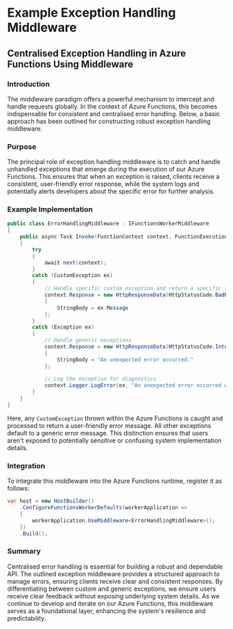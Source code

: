 # Example Exception Handling Middleware

## Centralised Exception Handling in Azure Functions Using Middleware

### Introduction

The middleware paradigm offers a powerful mechanism to intercept and handle requests globally. In the context of Azure Functions, this becomes indispensable for consistent and centralised error handling. Below, a basic approach has been outlined for constructing robust exception handling middleware.

### Purpose

The principal role of exception handling middleware is to catch and handle unhandled exceptions that emerge during the execution of our Azure Functions. This ensures that when an exception is raised, clients receive a consistent, user-friendly error response, while the system logs and potentially alerts developers about the specific error for further analysis.

### Example Implementation

```csharp
public class ErrorHandlingMiddleware : IFunctionsWorkerMiddleware
{
    public async Task Invoke(FunctionContext context, FunctionExecutionDelegate next)
    {
        try
        {
            await next(context);
        }
        catch (CustomException ex)
        {
            // Handle specific custom exception and return a specific status code or message
            context.Response = new HttpResponseData(HttpStatusCode.BadRequest)
            {
                StringBody = ex.Message
            };
        }
        catch (Exception ex)
        {
            // Handle generic exceptions
            context.Response = new HttpResponseData(HttpStatusCode.InternalServerError)
            {
                StringBody = "An unexpected error occurred."
            };
            
            // Log the exception for diagnostics
            context.Logger.LogError(ex, "An unexpected error occurred while processing the function.");
        }
    }
}
```

Here, any `CustomException` thrown within the Azure Functions is caught and processed to return a user-friendly error message. All other exceptions default to a generic error message. This distinction ensures that users aren't exposed to potentially sensitive or confusing system implementation details.

### Integration

To integrate this middleware into the Azure Functions runtime, register it as follows:

```csharp
var host = new HostBuilder()
    .ConfigureFunctionsWorkerDefaults(workerApplication =>
    {
        workerApplication.UseMiddleware<ErrorHandlingMiddleware>();
    })
    .Build();
```

### Summary

Centralised error handling is essential for building a robust and dependable API. The outlined exception middleware provides a structured approach to manage errors, ensuring clients receive clear and consistent responses. By differentiating between custom and generic exceptions, we ensure users receive clear feedback without exposing underlying system details. As we continue to develop and iterate on our Azure Functions, this middleware serves as a foundational layer, enhancing the system's resilience and predictability.
